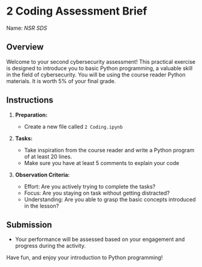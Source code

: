 # 2 Coding Assessment Brief

Name: _NSR SDS_

## Overview

Welcome to your second cybersecurity assessment! This practical exercise is designed to introduce you to basic Python programming, a valuable skill in the field of cybersecurity. You will be using the course reader Python materials. It is worth 5% of your final grade.

## Instructions

1. **Preparation:**
   - Create a new file called `2 Coding.ipynb`

2. **Tasks:**
   - Take inspiration from the course reader and write a Python program of at least 20 lines. 
   - Make sure you have at least 5 comments to explain your code

3. **Observation Criteria:**
   - Effort: Are you actively trying to complete the tasks?
   - Focus: Are you staying on task without getting distracted?
   - Understanding: Are you able to grasp the basic concepts introduced in the lesson?

## Submission

- Your performance will be assessed based on your engagement and progress during the activity.

Have fun, and enjoy your introduction to Python programming!
